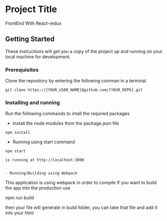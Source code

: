 # Project Title

FrontEnd With React-redux

## Getting Started

These instructions will get you a copy of the project up and running on your local machine for development.

### Prerequisites

Clone the repository by entering the following comman in a terminal

```
git clone https://[YOUR_USER_NAME]@github.com/[YOUR_REPO].git
```

### Installing and running

Run the following commands to intall the required packages

- Install the node modules from the package.json file

```
npm install
```

- Running using start command

```
npm start

is running at http://localhost:3000


- Running/Building using Webpack

```

This application is using webpack in order to compile
If you want to build the app into the production use

npm run build

then your file will generate in build folder,
you can take that file and add it into your html

```

```
